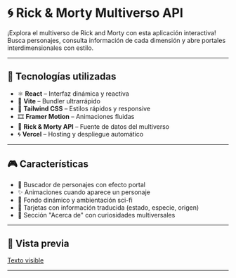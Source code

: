 # 🌀 Rick & Morty Multiverso API

¡Explora el multiverso de Rick and Morty con esta aplicación interactiva!  
Busca personajes, consulta información de cada dimensión y abre portales interdimensionales con estilo.

---

## 🚀 Tecnologías utilizadas

- ⚛️ **React** – Interfaz dinámica y reactiva
- 💨 **Vite** – Bundler ultrarrápido
- 🎨 **Tailwind CSS** – Estilos rápidos y responsive
- 🎞️ **Framer Motion** – Animaciones fluidas
- 🌌 **Rick & Morty API** – Fuente de datos del multiverso
- 🌀 **Vercel** – Hosting y despliegue automático

---

## 🎮 Características

- 🧠 Buscador de personajes con efecto portal
- ✨ Animaciones cuando aparece un personaje
- 🌠 Fondo dinámico y ambientación sci-fi
- 🧬 Tarjetas con información traducida (estado, especie, origen)
- 🧾 Sección "Acerca de" con curiosidades multiversales

---

## 📸 Vista previa

[Texto visible](https://rickand-morty-api-react.vercel.app/)

---


